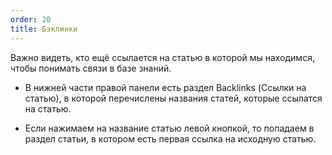 ```yaml
---
order: 20
title: Бэклинки
---
```


Важно видеть, кто ещё ссылается на статью в которой мы находимся, чтобы понимать связи в базе знаний.

-  В нижней части правой панели есть раздел Backlinks (Ссылки на статью), в которой перечислены названия статей, которые ссылатся на статью.

-  Если нажимаем на название статью левой кнопкой, то попадаем в раздел статьи, в котором есть первая ссылка на исходную статью.